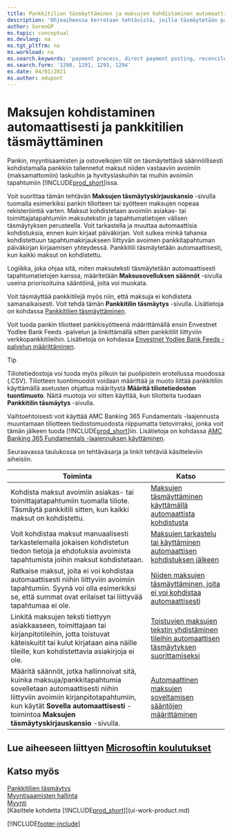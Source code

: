 ```yaml
---
title: Pankkitilien täsmäyttäminen ja maksujen kohdistaminen automaattisesti
description: 'Ohjeaiheessa kerrotaan tehtävistä, joilla täsmäytetään pankki-, myyntisaamis- ja ostovelkatilit, kirjataan kassaanmaksut ja kassakulut sekä kohdistetaan maksut automaattisesti.'
author: SorenGP
ms.topic: conceptual
ms.devlang: na
ms.tgt_pltfrm: na
ms.workload: na
ms.search.keywords: 'payment process, direct payment posting, reconcile payment, expenses, cash receipts'
ms.search.form: '1290, 1291, 1293, 1294'
ms.date: 04/01/2021
ms.author: edupont
---
```

# <a name="applying-payments-automatically-and-reconciling-bank-accounts"></a>Maksujen kohdistaminen automaattisesti ja pankkitilien täsmäyttäminen
Pankin, myyntisaamisten ja ostovelkojen tilit on täsmäytettävä säännöllisesti kohdistamalla pankkiin tallennetut maksut niiden vastaaviin avoimiin (maksamattomiin) laskuihin ja hyvityslaskuihin tai muihin avoimiin tapahtumiin [!INCLUDE[prod_short](includes/prod_short.md)]issa.  

Voit suorittaa tämän tehtävän **Maksujen täsmäytyskirjauskansio** -sivulla tuomalla esimerkiksi pankin tiliotteen tai syötteen maksujen nopeaa rekisteröintiä varten. Maksut kohdistetaan avoimiin asiakas- tai toimittajatapahtumiin maksutekstin ja tapahtumatietojen välisen täsmäytyksen perusteella. Voit tarkastella ja muuttaa automaattisia kohdistuksia, ennen kuin kirjaat päiväkirjan. Voit sulkea minkä tahansa kohdistettuun tapahtumakirjaukseen liittyvän avoimen pankkitapahtuman päiväkirjan kirjaamisen yhteydessä. Pankkitili täsmäytetään automaattisesti, kun kaikki maksut on kohdistettu.

Logiikka, joka ohjaa sitä, miten maksuteksti täsmäytetään automaattisesti tapahtumatietojen kanssa, määritetään **Maksusovelluksen säännöt** -sivulla useina priorisoituina sääntöinä, joita voi muokata.

Voit täsmäyttää pankkitilejä myös niin, että maksuja ei kohdisteta samanaikaisesti. Voit tehdä tämän **Pankkitilin täsmäytys** -sivulla. Lisätietoja on kohdassa [Pankkitilien täsmäyttäminen](bank-how-reconcile-bank-accounts-separately.md).   

Voit tuoda pankin tiliotteet pankkisyötteenä määrittämällä ensin Envestnet Yodlee Bank Feeds -palvelun ja linkittämällä sitten pankkitilit liittyviin verkkopankkitileihin. Lisätietoja on kohdassa [Envestnet Yodlee Bank Feeds -palvelun määrittäminen](bank-how-setup-bank-statement-service.md).  

> [!TIP]
> Tiliotetiedostoja voi tuoda myös pilkuin tai puolipistein erotellussa muodossa (.CSV). Tiliotteen tuontimuodot voidaan määrittää ja muoto liittää pankkitiliin käyttämällä asetusten ohjattua määritystä **Määritä tiliotetiedoston tuontimuoto**. Näitä muotoja voi sitten käyttää, kun tiliotteita tuodaan **Pankkitilin täsmäytys** -sivulla.

Vaihtoehtoisesti voit käyttää AMC Banking 365 Fundamentals -laajennusta muuntamaan tiliotteen tiedostomuodosta riippumatta tietovirraksi, jonka voit tämän jälkeen tuoda [!INCLUDE[prod_short](includes/prod_short.md)]iin. Lisätietoja on kohdassa [AMC Banking 365 Fundamentals -laajennuksen käyttäminen](ui-extensions-amc-banking.md).  

Seuraavassa taulukossa on tehtäväsarja ja linkit tehtäviä käsitteleviin aiheisiin.  

| Toiminta | Katso |
| --- | --- |
| Kohdista maksut avoimiin asiakas- tai toimittajatapahtumiin tuomalla tiliote. Täsmäytä pankkitili sitten, kun kaikki maksut on kohdistettu. |[Maksujen täsmäyttäminen käyttämällä automaattista kohdistusta](receivables-how-reconcile-payments-auto-application.md) |
| Voit kohdistaa maksut manuaalisesti tarkastelemalla jokaisen kohdistetun tiedon tietoja ja ehdotuksia avoimista tapahtumista joihin maksut kohdistetaan. |[Maksujen tarkastelu tai käyttäminen automaattisen kohdistuksen jälkeen](receivables-how-review-apply-payments-auto-application.md) |
| Ratkaise maksut, joita ei voi kohdistaa automaattisesti niihin liittyviin avoimiin tapahtumiin. Syynä voi olla esimerkiksi se, että summat ovat erilaiset tai liittyvää tapahtumaa ei ole. |[Niiden maksujen täsmäyttäminen, joita ei voi kohdistaa automaattisesti](receivables-how-reconcile-payments-cannot-apply-auto.md) |
| Linkitä maksujen teksti tiettyyn asiakkaaseen, toimittajaan tai kirjanpitotileihin, jotta toistuvat käteiskuitit tai kulut kirjataan aina näille tileille, kun kohdistettavia asiakirjoja ei ole. |[Toistuvien maksujen tekstin yhdistäminen tileihin automaattisen täsmäytyksen suorittamiseksi](receivables-how-map-text-recurring-payments-accounts-auto-reconcilliation.md) |
|Määritä säännöt, jotka hallinnoivat sitä, kuinka maksuja/pankkitapahtumia sovelletaan automaattisesti niihin liittyviin avoimiin kirjanpitotapahtumiin, kun käytät **Sovella automaattisesti** -toimintoa **Maksujen täsmäytyskirjauskansio** -sivulla.|[Automaattinen maksujen soveltamisen sääntöjen määrittäminen](receivables-how-set-up-payment-application-rules.md)|

## <a name="see-related-microsoft-training"></a>Lue aiheeseen liittyen [Microsoftin koulutukset](/training/modules/use-journals-dynamics-365-business-central/index)

## <a name="see-also"></a>Katso myös
[Pankkitilien täsmäytys](bank-how-reconcile-bank-accounts-separately.md)  
[Myyntisaamisten hallinta](receivables-manage-receivables.md)  
[Myynti](sales-manage-sales.md)  
[Käsittele kohdetta [!INCLUDE[prod_short](includes/prod_short.md)]](ui-work-product.md)


[!INCLUDE[footer-include](includes/footer-banner.md)]
